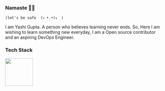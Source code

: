 ### Namaste 🙏🏻
    (let's be safe  (ง •_•)ง  )

I am Yashi Gupta. A person who believes learning never ends. So, Here I am wishing to learn something new everyday, 
I am a Open source contributor and an aspiring DevOps Engineer.

### Tech Stack

<p float="left">
  <a href="https://golang.org/" target="_blank" >
    <img src="https://images.app.goo.gl/K6hLhtap3WWj1mjs5"  height="90" />
  </a>
  
 </p>
